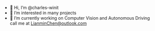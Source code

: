 - 👋 Hi, I’m @charles-winit
- 👀 I’m interested in many projects
- 🌱 I’m currently working on Computer Vision and Autonomous Driving
call me at LianminChen@outlook.com

<!---
charles-winit/charles-winit is a ✨ special ✨ repository because its `README.md` (this file) appears on your GitHub profile.
You can click the Preview link to take a look at your changes.
--->
